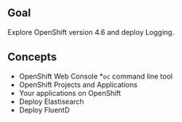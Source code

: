 ## Goal

Explore OpenShift version 4.6 and deploy Logging.

## Concepts

* OpenShift Web Console
*`oc` command line tool
* OpenShift Projects and Applications
* Your applications on OpenShift
* Deploy Elastisearch
* Deploy FluentD

